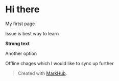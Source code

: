 # Hi there

My firtst page

Issue is best way to learn

**Strong text**

Another option

Offline chages which I would like to sync up further


> Created with [MarkHub](http://markhub.io/).
<!--markhub_data:
eyJoaXN0b3J5IjpbLTExMjQ4NzM0NDMsLTE5MDQzMzcwMCwxNz
Y2MzA1NTk4LDEwMzE2NjU4ODIsLTQyMDI2ODg5N119
-->